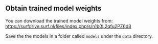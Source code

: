 ## Obtain trained model weights

You can download the trained model weights from: https://surfdrive.surf.nl/files/index.php/s/n1b0L2qfu2PZ6d3

Save the the models in a folder called `models` under the `data` directory.